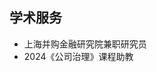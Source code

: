 ## <i class="fas fa-scale-balanced"></i> 学术服务
<ul style="margin:0 0 5px;">
  <li>上海并购金融研究院兼职研究员</li>
  <li>2024《公司治理》课程助教</li>
</ul>
